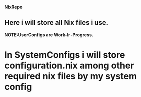 **NixRepo**

## Here i will store all Nix files i use.

**NOTE:UserConfigs are Work-In-Progress.**

# In SystemConfigs i will store configuration.nix among other required nix files by my system config